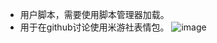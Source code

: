 - 用户脚本，需要使用脚本管理器加载。
- 用于在github讨论使用米游社表情包。
![image](https://s2.loli.net/2024/08/16/PbXIDfy74oExciO.webp)
